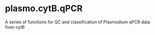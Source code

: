 # plasmo.cytB.qPCR
A series of functions for QC and classification of Plasmodium qPCR data from cytB
